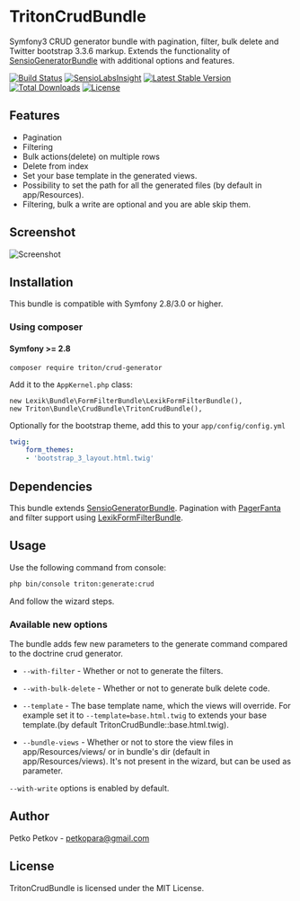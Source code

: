 # TritonCrudBundle
Symfony3 CRUD generator bundle with pagination, filter, bulk delete and Twitter bootstrap 3.3.6 markup.
Extends the functionality of [SensioGeneratorBundle](https://github.com/sensio/SensioGeneratorBundle) with additional options and features.

[![Build Status](https://travis-ci.org/petkopara/TritonCrudBundle.svg?branch=master)](https://travis-ci.org/petkopara/TritonCrudBundle)
[![SensioLabsInsight](https://insight.sensiolabs.com/projects/7d24085a-9a27-4607-adf5-efe1bb39f62b/mini.png)](https://insight.sensiolabs.com/projects/7d24085a-9a27-4607-adf5-efe1bb39f62b)
[![Latest Stable Version](https://poser.pugx.org/triton/crud-generator/v/stable)](https://packagist.org/packages/triton/crud-generator)
[![Total Downloads](https://poser.pugx.org/triton/crud-generator/downloads)](https://packagist.org/packages/triton/crud-generator)
[![License](https://poser.pugx.org/triton/crud-generator/license)](https://packagist.org/packages/triton/crud-generator)

## Features
* Pagination
* Filtering 
* Bulk actions(delete) on multiple rows
* Delete from index
* Set your base template in the generated views.
* Possibility to set the path for all the generated files (by default in app/Resources).
* Filtering, bulk a write are optional and you are able skip them.

## Screenshot

![Screenshot](https://raw.github.com/petkopara/TritonCrudBundle/master/screenshot.png "Screenshot")

## Installation
This bundle is compatible with Symfony 2.8/3.0 or higher.

### Using composer

#### Symfony >= 2.8 

    composer require triton/crud-generator

Add it to the `AppKernel.php` class:

    new Lexik\Bundle\FormFilterBundle\LexikFormFilterBundle(),
    new Triton\Bundle\CrudBundle\TritonCrudBundle(),

Optionally for the bootstrap theme, add this to your `app/config/config.yml`
```yaml
twig:
    form_themes:
	- 'bootstrap_3_layout.html.twig' 

```


## Dependencies

This bundle extends [SensioGeneratorBundle](https://github.com/sensio/SensioGeneratorBundle). 
Pagination with [PagerFanta](https://github.com/whiteoctober/Pagerfanta/) and filter
support using [LexikFormFilterBundle](https://github.com/lexik/LexikFormFilterBundle).

## Usage

Use the following command from console:
```sh
php bin/console triton:generate:crud
```
And follow the wizard steps.

### Available new options
The bundle adds few new parameters to the generate command compared to the doctrine crud generator.

* `--with-filter` -  Whether or not to generate the filters.

* `--with-bulk-delete` - Whether or not to generate bulk delete code.

* `--template` - The base template name, which the views will override. For example set it to `--template=base.html.twig` to extends your base template.(by default TritonCrudBundle::base.html.twig).

* `--bundle-views` - Whether or not to store the view files in app/Resources/views/ or in bundle's dir (default in app/Resources/views). It's not present in the wizard, but can be used as parameter.

`--with-write` options is enabled by default.

## Author

Petko Petkov - petkopara@gmail.com


## License

TritonCrudBundle is licensed under the MIT License.
